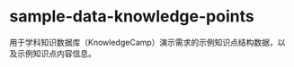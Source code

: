 sample-data-knowledge-points
============================

用于学科知识数据库（KnowledgeCamp）演示需求的示例知识点结构数据，以及示例知识点内容信息。
